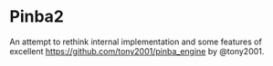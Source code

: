 # Pinba2
An attempt to rethink internal implementation and some features of excellent https://github.com/tony2001/pinba_engine by @tony2001.

